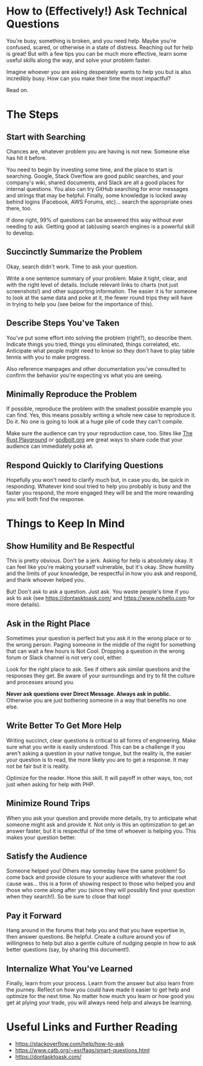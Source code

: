 # How to (Effectively!) Ask Technical Questions

You're busy, something is broken, and you need help.  Maybe you're
confused, scared, or otherwise in a state of distress.  Reaching out
for help is great!  But with a few tips you can be much more
effective, learn some useful skills along the way, and solve your
problem faster.

Imagine whoever you are asking desperately wants to help you but is
also incredibly busy.  How can you make their time the most impactful?

Read on.

# The Steps

## Start with Searching

Chances are, whatever problem you are having is not new.  Someone else
has hit it before.

You need to begin by investing some time, and the place to start is
searching.  Google, Stack Overflow are good public searches, and your
company's wiki, shared documents, and Slack are all a good places for
internal questions.  You also can try GitHub searching for error
messages and strings that may be helpful.  Finally, some knowledge is
locked away behind logins (Facebook, AWS Forums, etc)... search the
appropriate ones there, too.

If done right, 99% of questions can be answered this way without ever
needing to ask.  Getting good at (ab)using search engines is a
powerful skill to develop.

## Succinctly Summarize the Problem

Okay, search didn't work.  Time to ask your question.

Write a one sentence summary of your problem.  Make it tight, clear,
and with the right level of details.  Include relevant links to charts
(not just screenshots!) and other supporting information.  The easier
it is for someone to look at the same data and poke at it, the fewer
round trips they will have in trying to help you (see below for the
importance of this).

## Describe Steps You've Taken

You've put some effort into solving the problem (right?), so describe
them.  Indicate things you tried, things you eliminated, things
correlated, etc.  Anticipate what people might need to know so they
don't have to play table tennis with you to make progress.

Also reference manpages and other documentation you've consulted to
confirm the behavior you're expecting vs what you are seeing.

## Minimally Reproduce the Problem

If possible, reproduce the problem with the smallest possible example
you can find.  Yes, this means possibly writing a whole new case to
reproduce it.  Do it.  No one is going to look at a huge pile of code
they can't compile.

Make sure the audience can try your reproduction case, too.  Sites
like [The Rust Playground](https://play.rust-lang.org/) or
[godbolt.org](https://godbolt.org/) are great ways to share code that
your audience can immediately poke at.

## Respond Quickly to Clarifying Questions

Hopefully you won't need to clarify much but, in case you do, be quick
in responding.  Whatever kind soul tried to help you probably is busy
and the faster you respond, the more engaged they will be and the more
rewarding you will both find the response.

# Things to Keep In Mind

## Show Humility and Be Respectful

This is pretty obvious.  Don't be a jerk.  Asking for help is
absolutely okay.  It can feel like you're making yourself vulnerable,
but it's okay.  Show humility and the limits of your knowledge, be
respectful in how you ask and respond, and thank whoever helped you.

But!  Don't ask to ask a question.  Just ask.  You waste people's time
if you ask to ask (see https://dontasktoask.com/ and
https://www.nohello.com for more details).

## Ask in the Right Place

Sometimes your question is perfect but you ask it in the wrong place
or to the wrong person.  Paging someone in the middle of the night for
something that can wait a few hours is Not Cool.  Dropping a question
in the wrong forum or Slack channel is not very cool, either.

Look for the right place to ask.  See if others ask similar questions
and the responses they get.  Be aware of your surroundings and try to
fit the culture and processes around you.

**Never ask questions over Direct Message.  Always ask in public.**
Otherwise you are just bothering someone in a way that benefits no one
else.

## Write Better To Get More Help

Writing succinct, clear questions is critical to all forms of
engineering.  Make sure what you write is easily understood.  This can
be a challenge if you aren't asking a question in your native tongue,
but the reality is, the easier your question is to read, the more
likely you are to get a response.  It may not be fair but it is
reality.

Optimize for the reader.  Hone this skill.  It will payoff in other
ways, too, not just when asking for help with PHP.

## Minimize Round Trips

When you ask your question and provide more details, try to anticipate
what someone might ask and provide it.  Not only is this an
optimization to get an answer faster, but it is respectful of the time
of whoever is helping you.  This makes your question better.

## Satisfy the Audience

Someone helped you!  Others may someday have the same problem!  So
come back and provide closure to your audience with whatever the root
cause was... this is a form of showing respect to those who helped you
and those who come along after you (since they will possibly find your
question when they search!).  So be sure to close that loop!

## Pay it Forward

Hang around in the forums that help you and that you have expertise
in, then answer questions.  Be helpful.  Create a culture around you
of willingness to help but also a gentle culture of nudging people in
how to ask better questions (say, by sharing this document!).

## Internalize What You've Learned

Finally, learn from your process.  Learn from the answer but also
learn from the journey.  Reflect on how you could have made it easier
to get help and optimize for the next time.  No matter how much you
learn or how good you get at plying your trade, you will always need
help and always be learning.

# Useful Links and Further Reading

- https://stackoverflow.com/help/how-to-ask
- https://www.catb.org/~esr/faqs/smart-questions.html
- https://dontasktoask.com/

